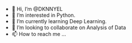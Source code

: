 - 👋 Hi, I’m @DKNNYEL
- 👀 I’m interested in Python.
- 🌱 I’m currently learning Deep Learning.
- 💞️ I’m looking to collaborate on Analysis of Data
- 📫 How to reach me ...

<!---
DKNNYEL/DKNNYEL is a ✨ special ✨ repository because its `README.md` (this file) appears on your GitHub profile.
You can click the Preview link to take a look at your changes.
--->
